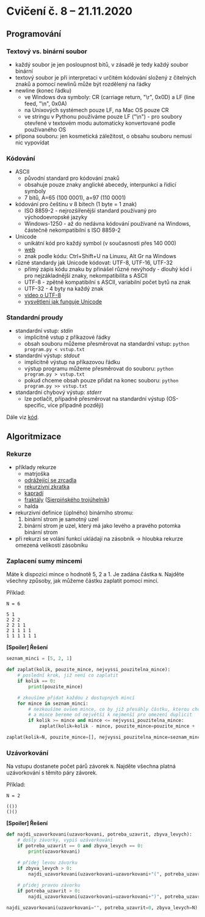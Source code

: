 # Cvičení č. 8 – 21.11.2020

## Programování
### Textový vs. binární soubor
- každý soubor je jen posloupnost bitů, v zásadě je tedy každý soubor binární
- textový soubor je při interpretaci v určitém kódování složený z čitelných znaků a pomocí newlinů může být rozdělený na řádky
- newline (konec řádku) 
  - ve Windows dva symboly: CR (carriage return, "\r", 0x0D) a LF (line feed, "\n", 0x0A) 
  - na Unixových systémech pouze LF, na Mac OS pouze CR 
  - ve stringu v Pythonu používáme pouze LF ("\n") - pro soubory otevřené v textovém modu automaticky konvertované podle používaného OS
- přípona souboru: jen kosmetická záležitost, o obsahu souboru nemusí nic vypovídat

### Kódování
- ASCII
  - původní standard pro kódování znaků
  - obsahuje pouze znaky anglické abecedy, interpunkci a řidicí symboly
  - 7 bitů, A=65 (100 0001), a=97 (110 0001)
- kódování pro češtinu v 8 bitech (1 byte = 1 znak)
  - ISO 8859-2 - nejrozšířenější standard používaný pro východoevropské jazyky
  - Windows-1250 - až do nedávna kódování používané na Windows, částečně nekompatibilní s ISO 8859-2
- Unicode
  - unikátní kód pro každý symbol (v současnosti přes 140 000)
  - [web](https://home.unicode.org)
  - znak podle kódu: Ctrl+Shift+U na Linuxu, Alt Gr na Windows
- různé standardy jak Unicode kódovat: UTF-8, UTF-16, UTF-32
  - přímý zápis kódu znaku by přinášel různé nevýhody - dlouhý kód i pro nejzákladnější znaky, nekompatibilita s ASCII
  - UTF-8 - zpětně kompatibilní s ASCII, variabilní počet bytů na znak
  - UTF-32 - 4 byty na každý znak
  - [video o UTF-8](https://www.youtube.com/watch?v=MijmeoH9LT4)
  - [vysvětlení jak funguje Unicode](https://www.youtube.com/watch?v=I-pQH_krD0M)

### Standardní proudy
- standardní vstup: *stdin*
  - implicitně vstup z příkazové řádky
  - obsah souboru můžeme přesměrovat na standardní vstup: `python program.py < vstup.txt`
- standardní výstup: *stdout*
  - implicitně výstup na příkazovou řádku
  - výstup programu můžeme přesměrovat do souboru: `python program.py > vstup.txt`
  - pokud chceme obsah pouze přidat na konec souboru: `python program.py >> vstup.txt`
- standardní chybový výstup: *stderr*
  - lze potlačit, případně přesměrovat na standardní výstup (OS-specific, více případně později)

Dále viz [kód](lab08.py).

## Algoritmizace

### Rekurze
- příklady rekurze
	- matrjoška
	- [odrážející se zrcadla](https://en.wikipedia.org/wiki/Infinity_mirror)
	- [rekurzivní zkratka](https://cs.wikipedia.org/wiki/Rekurzivn%C3%AD_zkratka)
	- [kapradí](https://recursivecurve.files.wordpress.com/2016/11/green-715535_1920.jpg)
	- [fraktály](https://fractalfoundation.org/resources/what-are-fractals/) ([Sierpińského trojúhelník](https://vimeo.com/274300559))
	- halda
- rekurzivní definice (úplného) binárního stromu:
  1. binární strom je samotný uzel
  2. binární strom je uzel, který má jako levého a pravého potomka binární strom  
- při rekurzi se volání funkcí ukládají na zásobník → hloubka rekurze omezená velikostí zásobníku

### Zaplacení sumy mincemi
Máte k dispozici mince o hodnotě 5, 2 a 1. Je zadána částka `N`. Najděte všechny způsoby, jak můžeme částku zaplatit pomocí mincí.

Příklad:
```
N = 6

5 1
2 2 2
2 2 1 1
2 1 1 1 1
1 1 1 1 1 1
```

**[Spoiler] Řešení**
```python
seznam_minci = [5, 2, 1]

def zaplat(kolik, pouzite_mince, nejvyssi_pouzitelna_mince):
    # poslední krok, již není co zaplatit
    if kolik == 0:
        print(pouzite_mince)

    # zkoušíme přidat každou z dostupných mincí
    for mince in seznam_minci:
        # nezkoušíme ovšem mince, co by již přesáhly částku, kterou chceme zaplatit 
        # a mince bereme od největší k nejmenší pro omezení duplicit
        if kolik >= mince and mince <= nejvyssi_pouzitelna_mince:
            zaplat(kolik=kolik - mince, pouzite_mince=pouzite_mince + [mince], nejvyssi_pouzitelna_mince=mince)

zaplat(kolik=N, pouzite_mince=[], nejvyssi_pouzitelna_mince=seznam_minci[0])
```

### Uzávorkování
Na vstupu dostanete počet párů závorek `N`. Najděte všechna platná uzávorkování s těmito páry závorek.

Příklad:
```
N = 2

(())
()()
```

**[Spoiler] Řešení**
```python
def najdi_uzavorkovani(uzavorkovani, potreba_uzavrit, zbyva_levych):
    # došly závorky, vypiš uzávorkování
    if potreba_uzavrit == 0 and zbyva_levych == 0:
        print(uzavorkovani)

    # přidej levou závorku
    if zbyva_levych > 0:
        najdi_uzavorkovani(uzavorkovani=uzavorkovani+"(", potreba_uzavrit=potreba_uzavrit+1, zbyva_levych=zbyva_levych-1)
    
    # přidej pravou závorku
    if potreba_uzavrit > 0:
        najdi_uzavorkovani(uzavorkovani=uzavorkovani+")", potreba_uzavrit=potreba_uzavrit-1, zbyva_levych=zbyva_levych)

najdi_uzavorkovani(uzavorkovani="", potreba_uzavrit=0, zbyva_levych=N)
```